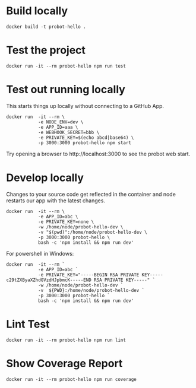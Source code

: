 # Build locally
`docker build -t probot-hello .`

# Test the project
`docker run -it --rm probot-hello npm run test`

# Test out running locally

This starts things up locally without connecting to a GitHub App.

```
docker run  -it --rm \
            -e NODE_ENV=dev \
            -e APP_ID=aaa \
            -e WEBHOOK_SECRET=bbb \
            -e PRIVATE_KEY=$(echo abcd|base64) \
            -p 3000:3000 probot-hello npm start
```

Try opening a browser to http://localhost:3000 to see the probot web start.

# Develop locally

Changes to your source code get reflected in the container and node restarts
our app with the latest changes.

```
docker run  -it --rm \
            -e APP_ID=abc \
            -e PRIVATE_KEY=none \
            -w /home/node/probot-hello-dev \
            -v "$(pwd)":/home/node/probot-hello-dev \
            -p 3000:3000 probot-hello \
            bash -c 'npm install && npm run dev'
```

For powershell in Windows:
```
docker run  -it --rm `
            -e APP_ID=abc `
            -e PRIVATE_KEY="-----BEGIN RSA PRIVATE KEY-----c29tZXByaXZhdGVzdHJpbmcK-----END RSA PRIVATE KEY-----" `
            -w /home/node/probot-hello-dev `
            -v  ${PWD}:/home/node/probot-hello-dev `
            -p 3000:3000 probot-hello `
            bash -c 'npm install && npm run dev'
```

# Lint Test
`docker run -it --rm probot-hello npm run lint`

# Show Coverage Report
`docker run -it --rm probot-hello npm run coverage`
